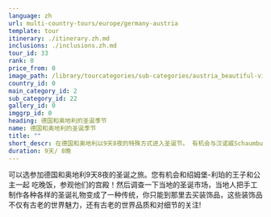 ```yaml
---
language: zh
url: multi-country-tours/europe/germany-austria
template: tour
itinerary: ./itinerary.zh.md
inclusions: ./inclusions.zh.md
tour_id: 33
rank: 0
price_from: 0
image_path: /library/tourcategories/sub-categories/austria_beautiful-view-of-the-historic-city-of-salzburg-with-festung-hohensalzburg-in-winter%2C-salzburger-land%2C-austria_600.480.jpg
country_id: 0
main_category_id: 2
sub_category_id: 22
gallery_id: 0
imggrp_id: 0
heading: 德国和奥地利的圣诞季节
name: 德国和奥地利的圣诞季节
title: ""
short_descr: 在德国和奥地利以9天8夜的特殊方式进入圣诞节。 有机会与汉诺威Schaumburg-Lippe的王子和公主共进晚餐，并参观他们的宫殿！
duration: 9天/ 8晚
---
```

可以选参加德国和奥地利9天8夜的圣诞之旅。您有机会和绍姆堡-利珀的王子和公主一起 吃晚饭，参观他们的宫殿！然后调查一下当地的圣诞市场，当地人把手工制作各种各样的圣诞礼物变成了一种传统，你只能到那里去买装饰品，这些装饰品不仅有古老的世界魅力，还有古老的世界品质和对细节的关注!